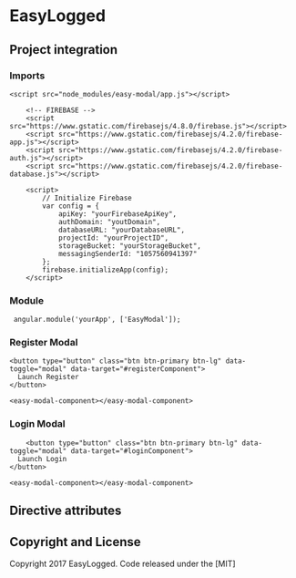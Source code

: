 # EasyLogged

## Project integration

### Imports

```
<script src="node_modules/easy-modal/app.js"></script>

    <!-- FIREBASE -->
    <script src="https://www.gstatic.com/firebasejs/4.8.0/firebase.js"></script>
    <script src="https://www.gstatic.com/firebasejs/4.2.0/firebase-app.js"></script>
    <script src="https://www.gstatic.com/firebasejs/4.2.0/firebase-auth.js"></script>
    <script src="https://www.gstatic.com/firebasejs/4.2.0/firebase-database.js"></script>

    <script>
        // Initialize Firebase
        var config = {
            apiKey: "yourFirebaseApiKey",
            authDomain: "youtDomain",
            databaseURL: "yourDatabaseURL",
            projectId: "yourProjectID",
            storageBucket: "yourStorageBucket",
            messagingSenderId: "1057560941397"
        };
        firebase.initializeApp(config);
    </script>

```


### Module

```
 angular.module('yourApp', ['EasyModal']);
```

### Register Modal

```
<button type="button" class="btn btn-primary btn-lg" data-toggle="modal" data-target="#registerComponent">
  Launch Register
</button>

<easy-modal-component></easy-modal-component>
 ```  



### Login Modal

```
    <button type="button" class="btn btn-primary btn-lg" data-toggle="modal" data-target="#loginComponent">
  Launch Login
</button>

<easy-modal-component></easy-modal-component>
```

## Directive attributes


## Copyright and License

Copyright 2017 EasyLogged. Code released under the [MIT]


